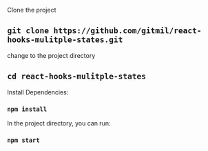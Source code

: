 
Clone the project

## `git clone https://github.com/gitmil/react-hooks-mulitple-states.git`

change to the project directory

## `cd react-hooks-mulitple-states`

Install Dependencies:

### `npm install`

In the project directory, you can run:

### `npm start`

